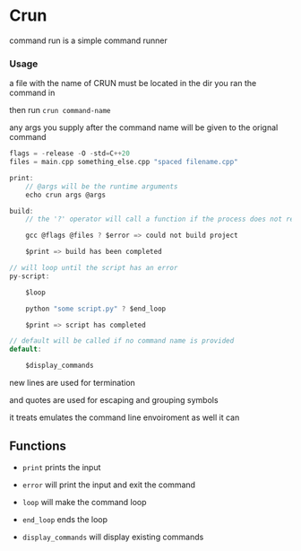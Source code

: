 # Crun

command run is a simple command runner

### Usage

a file with the name of CRUN must be located in the dir you ran the command in

then run `crun command-name`

any args you supply after the command name will be given to the orignal command

```dart
flags = -release -O -std=C++20
files = main.cpp something_else.cpp "spaced filename.cpp"

print:
    // @args will be the runtime arguments
    echo crun args @args 

build:
    // the '?' operator will call a function if the process does not return 0

    gcc @flags @files ? $error => could not build project

    $print => build has been completed 

// will loop until the script has an error
py-script:

    $loop 

    python "some script.py" ? $end_loop 

    $print => script has completed

// default will be called if no command name is provided
default:

    $display_commands 


```

new lines are used for termination

and quotes are used for escaping and grouping symbols 

it treats emulates the command line envoiroment as well it can

## Functions 

* `print` prints the input 

* `error` will print the input and exit the command

* `loop` will make the command loop

* `end_loop` ends the loop

* `display_commands` will display existing commands

